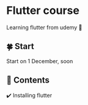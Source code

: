 # Flutter course
Learning flutter from udemy 🚀
## 🍀 Start
Start on 1 December, soon

## 💎 Contents
✔️ Installing flutter
